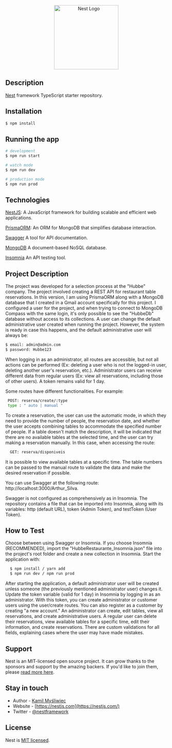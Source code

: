 <p align="center">
  <a href="http://nestjs.com/" target="blank"><img src="https://nestjs.com/img/logo-small.svg" width="200" alt="Nest Logo" /></a>
</p>

[circleci-image]: https://img.shields.io/circleci/build/github/nestjs/nest/master?token=abc123def456
[circleci-url]: https://circleci.com/gh/nestjs/nest

## Description

[Nest](https://github.com/nestjs/nest) framework TypeScript starter repository.

## Installation

```bash
$ npm install
```

## Running the app

```bash
# development
$ npm run start

# watch mode
$ npm run dev

# production mode
$ npm run prod
```

## Technologies

 [NestJS](https://github.com/nestjs/nest): A JavaScript framework for building scalable and efficient web applications.

 [PrismaORM](https://github.com/prisma/prisma): An ORM for MongoDB that simplifies database interaction.

 [Swagger](https://github.com/swagger-api/swagger-core) A tool for API documentation.

 [MongoDB](https://github.com/mongodb/mongo) A document-based NoSQL database.

 [Insomnia](https://github.com/Kong/insomnia) An API testing tool.

## Project Description

The project was developed for a selection process at the "Hubbe" company. The project involved creating a REST API for restaurant table reservations. In this version, I am using PrismaORM along with a MongoDB database that I created in a Gmail account specifically for this project. I configured a user for the project, and when trying to connect to MongoDB Compass with the same login, it's only possible to see the "HubbeDb" database without access to its collections. A user can change the default administrative user created when running the project. However, the system is ready in case this happens, and the default administrative user will always be:

```bash
$ email: admin@admin.com
$ password: Hubbe123
```

When logging in as an administrator, all routes are accessible, but not all actions can be performed (Ex: deleting a user who is not the logged-in user, deleting another user's reservation, etc.). Administrator users can receive different data from regular users (Ex: view all reservations, including those of other users). A token remains valid for 1 day.

Some routes have different functionalities. For example:

```bash
 POST: reserva/create/:type
 type : " auto | manual "
```

To create a reservation, the user can use the automatic mode, in which they need to provide the number of people, the reservation date, and whether the user accepts combining tables to accommodate the specified number of people. If a table doesn't match the description, it will be indicated that there are no available tables at the selected time, and the user can try making a reservation manually. In this case, when accessing the route:

```bash
  GET: reserva/disponiveis
```

It is possible to view available tables at a specific time. The table numbers can be passed to the manual route to validate the data and make the desired reservation if possible.

You can use Swagger at the following route: http://localhost:3000/Arthur_Silva.

Swagger is not configured as comprehensively as in Insomnia. The repository contains a file that can be imported into Insomnia, along with its variables: http (default URL), token (Admin Token), and testToken (User Token).

## How to Test

Choose between using Swagger or Insomnia. If you choose Insomnia (RECOMMENDED), import the "HubbeRestaurante_Insomnia.json" file into the project's root folder and create a new collection in Insomnia. Start the application with:

```bash
  $ npm install / yarn add
  $ npm run dev / npm run prod
```
After starting the application, a default administrator user will be created unless someone (the previously mentioned administrator user) changes it. Update the token variable (valid for 1 day) in Insomnia by logging in as an administrator. With this token, you can create administrator or customer users using the user/create routes. You can also register as a customer by creating "a new account." An administrator can create, edit tables, view all reservations, and create administrative users. A regular user can delete their reservations, view available tables for a specific time, edit their information, and create reservations. There are custom validations for all fields, explaining cases where the user may have made mistakes.

## Support

Nest is an MIT-licensed open source project. It can grow thanks to the sponsors and support by the amazing backers. If you'd like to join them, please [read more here](https://docs.nestjs.com/support).

## Stay in touch

- Author - [Kamil Myśliwiec](https://kamilmysliwiec.com)
- Website - [https://nestjs.com](https://nestjs.com/)
- Twitter - [@nestframework](https://twitter.com/nestframework)

## License

Nest is [MIT licensed](LICENSE).
